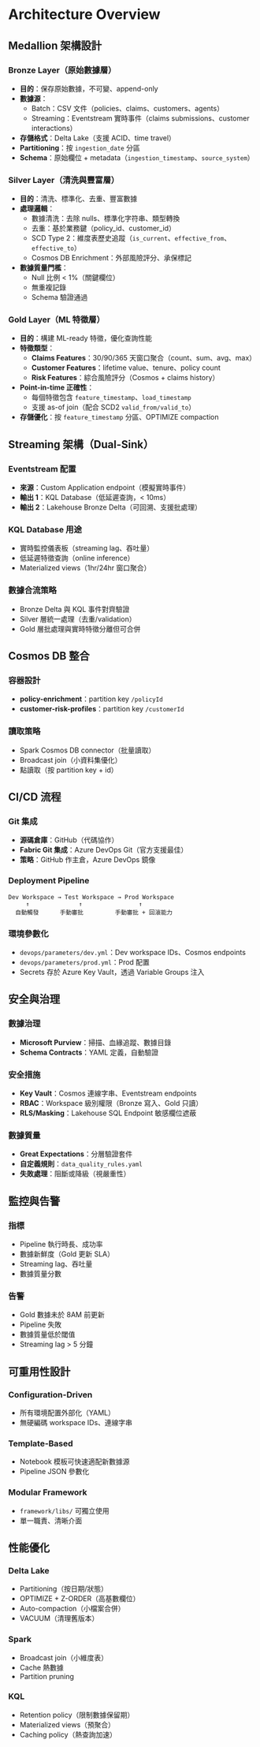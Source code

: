 # Architecture Overview

## Medallion 架構設計

### Bronze Layer（原始數據層）
- **目的**：保存原始數據，不可變、append-only
- **數據源**：
  - Batch：CSV 文件（policies、claims、customers、agents）
  - Streaming：Eventstream 實時事件（claims submissions、customer interactions）
- **存儲格式**：Delta Lake（支援 ACID、time travel）
- **Partitioning**：按 `ingestion_date` 分區
- **Schema**：原始欄位 + metadata（`ingestion_timestamp`、`source_system`）

### Silver Layer（清洗與豐富層）
- **目的**：清洗、標準化、去重、豐富數據
- **處理邏輯**：
  - 數據清洗：去除 nulls、標準化字符串、類型轉換
  - 去重：基於業務鍵（policy_id、customer_id）
  - SCD Type 2：維度表歷史追蹤（`is_current`、`effective_from`、`effective_to`）
  - Cosmos DB Enrichment：外部風險評分、承保標記
- **數據質量門檻**：
  - Null 比例 < 1%（關鍵欄位）
  - 無重複記錄
  - Schema 驗證通過

### Gold Layer（ML 特徵層）
- **目的**：構建 ML-ready 特徵，優化查詢性能
- **特徵類型**：
  - **Claims Features**：30/90/365 天窗口聚合（count、sum、avg、max）
  - **Customer Features**：lifetime value、tenure、policy count
  - **Risk Features**：綜合風險評分（Cosmos + claims history）
- **Point-in-time 正確性**：
  - 每個特徵包含 `feature_timestamp`、`load_timestamp`
  - 支援 as-of join（配合 SCD2 `valid_from/valid_to`）
- **存儲優化**：按 `feature_timestamp` 分區、OPTIMIZE compaction

## Streaming 架構（Dual-Sink）

### Eventstream 配置
- **來源**：Custom Application endpoint（模擬實時事件）
- **輸出 1**：KQL Database（低延遲查詢，< 10ms）
- **輸出 2**：Lakehouse Bronze Delta（可回溯、支援批處理）

### KQL Database 用途
- 實時監控儀表板（streaming lag、吞吐量）
- 低延遲特徵查詢（online inference）
- Materialized views（1hr/24hr 窗口聚合）

### 數據合流策略
- Bronze Delta 與 KQL 事件對齊驗證
- Silver 層統一處理（去重/validation）
- Gold 層批處理與實時特徵分離但可合併

## Cosmos DB 整合

### 容器設計
- **policy-enrichment**：partition key `/policyId`
- **customer-risk-profiles**：partition key `/customerId`

### 讀取策略
- Spark Cosmos DB connector（批量讀取）
- Broadcast join（小資料集優化）
- 點讀取（按 partition key + id）

## CI/CD 流程

### Git 集成
- **源碼倉庫**：GitHub（代碼協作）
- **Fabric Git 集成**：Azure DevOps Git（官方支援最佳）
- **策略**：GitHub 作主倉，Azure DevOps 鏡像

### Deployment Pipeline
```
Dev Workspace → Test Workspace → Prod Workspace
     ↑              ↑                ↑
  自動觸發      手動審批         手動審批 + 回滾能力
```

### 環境參數化
- `devops/parameters/dev.yml`：Dev workspace IDs、Cosmos endpoints
- `devops/parameters/prod.yml`：Prod 配置
- Secrets 存於 Azure Key Vault，透過 Variable Groups 注入

## 安全與治理

### 數據治理
- **Microsoft Purview**：掃描、血緣追蹤、數據目錄
- **Schema Contracts**：YAML 定義，自動驗證

### 安全措施
- **Key Vault**：Cosmos 連線字串、Eventstream endpoints
- **RBAC**：Workspace 級別權限（Bronze 寫入、Gold 只讀）
- **RLS/Masking**：Lakehouse SQL Endpoint 敏感欄位遮蔽

### 數據質量
- **Great Expectations**：分層驗證套件
- **自定義規則**：`data_quality_rules.yaml`
- **失敗處理**：阻斷或降級（視嚴重性）

## 監控與告警

### 指標
- Pipeline 執行時長、成功率
- 數據新鮮度（Gold 更新 SLA）
- Streaming lag、吞吐量
- 數據質量分數

### 告警
- Gold 數據未於 8AM 前更新
- Pipeline 失敗
- 數據質量低於閾值
- Streaming lag > 5 分鐘

## 可重用性設計

### Configuration-Driven
- 所有環境配置外部化（YAML）
- 無硬編碼 workspace IDs、連線字串

### Template-Based
- Notebook 模板可快速適配新數據源
- Pipeline JSON 參數化

### Modular Framework
- `framework/libs/` 可獨立使用
- 單一職責、清晰介面

## 性能優化

### Delta Lake
- Partitioning（按日期/狀態）
- OPTIMIZE + Z-ORDER（高基數欄位）
- Auto-compaction（小檔案合併）
- VACUUM（清理舊版本）

### Spark
- Broadcast join（小維度表）
- Cache 熱數據
- Partition pruning

### KQL
- Retention policy（限制數據保留期）
- Materialized views（預聚合）
- Caching policy（熱查詢加速）
